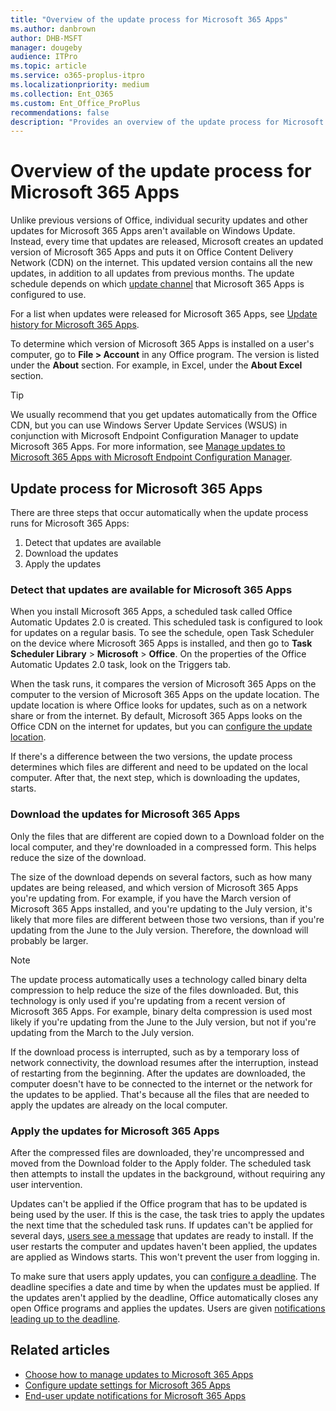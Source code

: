 ```yaml
---
title: "Overview of the update process for Microsoft 365 Apps"
ms.author: danbrown
author: DHB-MSFT
manager: dougeby
audience: ITPro
ms.topic: article
ms.service: o365-proplus-itpro
ms.localizationpriority: medium
ms.collection: Ent_O365
ms.custom: Ent_Office_ProPlus
recommendations: false
description: "Provides an overview of the update process for Microsoft 365 Apps."
---
```


# Overview of the update process for Microsoft 365 Apps

Unlike previous versions of Office, individual security updates and other updates for Microsoft 365 Apps aren't available on Windows Update. Instead, every time that updates are released, Microsoft creates an updated version of Microsoft 365 Apps and puts it on Office Content Delivery Network (CDN) on the internet. This updated version contains all the new updates, in addition to all updates from previous months. The update schedule depends on which [update channel](overview-update-channels.md) that Microsoft 365 Apps is configured to use.

For a list when updates were released for Microsoft 365 Apps, see [Update history for Microsoft 365 Apps](/officeupdates/update-history-microsoft365-apps-by-date).

To determine which version of Microsoft 365 Apps is installed on a user's computer, go to **File > Account** in any Office program. The version is listed under the **About** section. For example, in Excel, under the **About Excel** section.

> [!TIP]
> We usually recommend that you get updates automatically from the Office CDN, but you can use Windows Server Update Services (WSUS) in conjunction with Microsoft Endpoint Configuration Manager to update Microsoft 365 Apps. For more information, see [Manage updates to Microsoft 365 Apps with Microsoft Endpoint Configuration Manager](manage-microsoft-365-apps-updates-configuration-manager.md).

    
## Update process for Microsoft 365 Apps

There are three steps that occur automatically when the update process runs for Microsoft 365 Apps:
  
1. Detect that updates are available
2. Download the updates
3. Apply the updates
    
### Detect that updates are available for Microsoft 365 Apps

When you install Microsoft 365 Apps, a scheduled task called Office Automatic Updates 2.0 is created. This scheduled task is configured to look for updates on a regular basis. To see the schedule, open Task Scheduler on the device where Microsoft 365 Apps is installed, and then go to **Task Scheduler Library** > **Microsoft** > **Office**. On the properties of the Office Automatic Updates 2.0 task, look on the Triggers tab.
    
When the task runs, it compares the version of Microsoft 365 Apps on the computer to the version of Microsoft 365 Apps on the update location. The update location is where Office looks for updates, such as on a network share or from the internet. By default, Microsoft 365 Apps looks on the Office CDN on the internet for updates, but you can [configure the update location](configure-update-settings-microsoft-365-apps.md).
  
If there's a difference between the two versions, the update process determines which files are different and need to be updated on the local computer. After that, the next step, which is downloading the updates, starts.
  
### Download the updates for Microsoft 365 Apps

Only the files that are different are copied down to a Download folder on the local computer, and they're downloaded in a compressed form. This helps reduce the size of the download.
  
The size of the download depends on several factors, such as how many updates are being released, and which version of Microsoft 365 Apps you're updating from. For example, if you have the March version of Microsoft 365 Apps installed, and you're updating to the July version, it's likely that more files are different between those two versions, than if you're updating from the June to the July version. Therefore, the download will probably be larger.
  
> [!NOTE]
> The update process automatically uses a technology called binary delta compression to help reduce the size of the files downloaded. But, this technology is only used if you're updating from a recent version of Microsoft 365 Apps. For example, binary delta compression is used most likely if you're updating from the June to the July version, but not if you're updating from the March to the July version. 
  
If the download process is interrupted, such as by a temporary loss of network connectivity, the download resumes after the interruption, instead of restarting from the beginning. After the updates are downloaded, the computer doesn't have to be connected to the internet or the network for the updates to be applied. That's because all the files that are needed to apply the updates are already on the local computer.
  
### Apply the updates for Microsoft 365 Apps

After the compressed files are downloaded, they're uncompressed and moved from the Download folder to the Apply folder. The scheduled task then attempts to install the updates in the background, without requiring any user intervention.
  
Updates can't be applied if the Office program that has to be updated is being used by the user. If this is the case, the task tries to apply the updates the next time that the scheduled task runs. If updates can't be applied for several days, [users see a message](end-user-update-notifications-microsoft-365-apps.md) that updates are ready to install. If the user restarts the computer and updates haven't been applied, the updates are applied as Windows starts. This won't prevent the user from logging in.
  
To make sure that users apply updates, you can [configure a deadline](configure-update-settings-microsoft-365-apps.md). The deadline specifies a date and time by when the updates must be applied. If the updates aren't applied by the deadline, Office automatically closes any open Office programs and applies the updates. Users are given [notifications leading up to the deadline](end-user-update-notifications-microsoft-365-apps.md).
  
## Related articles

- [Choose how to manage updates to Microsoft 365 Apps](choose-how-manage-updates-microsoft-365-apps.md)
- [Configure update settings for Microsoft 365 Apps](configure-update-settings-microsoft-365-apps.md)
- [End-user update notifications for Microsoft 365 Apps](end-user-update-notifications-microsoft-365-apps.md)